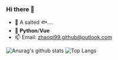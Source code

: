 ### Hi there 👋

- 🔭  A salted 🐟....
- 🌱 **Python**/**Vue**
- 📫 Email: [zhaoqi99.github@outlook.com](mailto:zhaoqi99@outlook.com)

![Anurag's github stats](https://github-readme-stats.vercel.app/api?username=zhaoqi99&show_icons=true&count_private=true&theme=buefy)
![Top Langs](https://github-readme-stats.vercel.app/api/top-langs/?username=zhaoqi99&layout=compact&theme=buefy)
